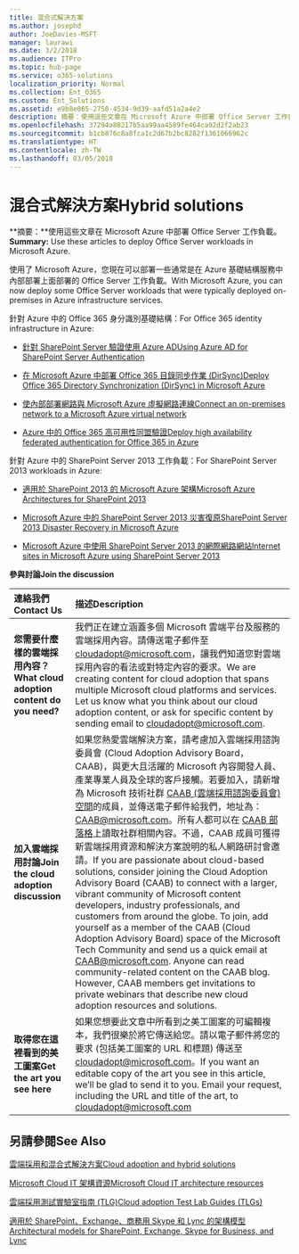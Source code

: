 ```yaml
---
title: 混合式解決方案
ms.author: josephd
author: JoeDavies-MSFT
manager: laurawi
ms.date: 3/2/2018
ms.audience: ITPro
ms.topic: hub-page
ms.service: o365-solutions
localization_priority: Normal
ms.collection: Ent_O365
ms.custom: Ent_Solutions
ms.assetid: e9b8e065-2750-4534-9d39-aafd51a2a4e2
description: 摘要：使用這些文章在 Microsoft Azure 中部署 Office Server 工作負載。
ms.openlocfilehash: 37294a80217b5aa99aa4589fe464ca92d2f2ab23
ms.sourcegitcommit: b1cb876c8a8fca1c2d67b2bc8282f1361066962c
ms.translationtype: HT
ms.contentlocale: zh-TW
ms.lasthandoff: 03/05/2018
---
```

# <a name="hybrid-solutions"></a><span data-ttu-id="4af2e-103">混合式解決方案</span><span class="sxs-lookup"><span data-stu-id="4af2e-103">Hybrid solutions</span></span>

 <span data-ttu-id="4af2e-104">**摘要：**使用這些文章在 Microsoft Azure 中部署 Office Server 工作負載。</span><span class="sxs-lookup"><span data-stu-id="4af2e-104">**Summary:** Use these articles to deploy Office Server workloads in Microsoft Azure.</span></span>
  
<span data-ttu-id="4af2e-105">使用了 Microsoft Azure，您現在可以部署一些通常是在 Azure 基礎結構服務中內部部署上面部署的 Office Server 工作負載。</span><span class="sxs-lookup"><span data-stu-id="4af2e-105">With Microsoft Azure, you can now deploy some Office Server workloads that were typically deployed on-premises in Azure infrastructure services.</span></span>
  
<span data-ttu-id="4af2e-106">針對 Azure 中的 Office 365 身分識別基礎結構：</span><span class="sxs-lookup"><span data-stu-id="4af2e-106">For Office 365 identity infrastructure in Azure:</span></span>

- [<span data-ttu-id="4af2e-107">針對 SharePoint Server 驗證使用 Azure AD</span><span class="sxs-lookup"><span data-stu-id="4af2e-107">Using Azure AD for SharePoint Server Authentication</span></span>](using-azure-ad-for-sharepoint-server-authentication.md)

- [<span data-ttu-id="4af2e-108">在 Microsoft Azure 中部署 Office 365 目錄同步作業 (DirSync)</span><span class="sxs-lookup"><span data-stu-id="4af2e-108">Deploy Office 365 Directory Synchronization (DirSync) in Microsoft Azure</span></span>](deploy-office-365-directory-synchronization-dirsync-in-microsoft-azure.md)
  
- [<span data-ttu-id="4af2e-109">使內部部署網路與 Microsoft Azure 虛擬網路連線</span><span class="sxs-lookup"><span data-stu-id="4af2e-109">Connect an on-premises network to a Microsoft Azure virtual network</span></span>](connect-an-on-premises-network-to-a-microsoft-azure-virtual-network.md)
    
- [<span data-ttu-id="4af2e-110">Azure 中的 Office 365 高可用性同盟驗證</span><span class="sxs-lookup"><span data-stu-id="4af2e-110">Deploy high availability federated authentication for Office 365 in Azure</span></span>](deploy-high-availability-federated-authentication-for-office-365-in-azure.md)
    
<span data-ttu-id="4af2e-111">針對 Azure 中的 SharePoint Server 2013 工作負載：</span><span class="sxs-lookup"><span data-stu-id="4af2e-111">For SharePoint Server 2013 workloads in Azure:</span></span>
  
- [<span data-ttu-id="4af2e-112">適用於 SharePoint 2013 的 Microsoft Azure 架構</span><span class="sxs-lookup"><span data-stu-id="4af2e-112">Microsoft Azure Architectures for SharePoint 2013</span></span>](microsoft-azure-architectures-for-sharepoint-2013.md)
    
- [<span data-ttu-id="4af2e-113">Microsoft Azure 中的 SharePoint Server 2013 災害復原</span><span class="sxs-lookup"><span data-stu-id="4af2e-113">SharePoint Server 2013 Disaster Recovery in Microsoft Azure</span></span>](sharepoint-server-2013-disaster-recovery-in-microsoft-azure.md)
    
- [<span data-ttu-id="4af2e-114">Microsoft Azure 中使用 SharePoint Server 2013 的網際網路網站</span><span class="sxs-lookup"><span data-stu-id="4af2e-114">Internet sites in Microsoft Azure using SharePoint Server 2013</span></span>](internet-sites-in-microsoft-azure-using-sharepoint-server-2013.md)
  
    
<span data-ttu-id="4af2e-115">**參與討論**</span><span class="sxs-lookup"><span data-stu-id="4af2e-115">**Join the discussion**</span></span>

|<span data-ttu-id="4af2e-116">**連絡我們**</span><span class="sxs-lookup"><span data-stu-id="4af2e-116">**Contact Us**</span></span>|<span data-ttu-id="4af2e-117">**描述**</span><span class="sxs-lookup"><span data-stu-id="4af2e-117">**Description**</span></span>|
|:-----|:-----|
|<span data-ttu-id="4af2e-118">**您需要什麼樣的雲端採用內容？**</span><span class="sxs-lookup"><span data-stu-id="4af2e-118">**What cloud adoption content do you need?**</span></span> <br/> |<span data-ttu-id="4af2e-p101">我們正在建立涵蓋多個 Microsoft 雲端平台及服務的雲端採用內容。請傳送電子郵件至 [cloudadopt@microsoft.com](mailto:cloudadopt@microsoft.com?Subject=[Cloud%20Adoption%20Content%20Feedback]:%20)，讓我們知道您對雲端採用內容的看法或對特定內容的要求。</span><span class="sxs-lookup"><span data-stu-id="4af2e-p101">We are creating content for cloud adoption that spans multiple Microsoft cloud platforms and services. Let us know what you think about our cloud adoption content, or ask for specific content by sending email to cloudadopt@microsoft.com.</span></span><br/> |
|<span data-ttu-id="4af2e-121">**加入雲端採用討論**</span><span class="sxs-lookup"><span data-stu-id="4af2e-121">**Join the cloud adoption discussion**</span></span> <br/> |<span data-ttu-id="4af2e-p102">如果您熱愛雲端解決方案，請考慮加入雲端採用諮詢委員會 (Cloud Adoption Advisory Board，CAAB)，與更大且活躍的 Microsoft 內容開發人員、產業專業人員及全球的客戶接觸。若要加入，請新增為 Microsoft 技術社群 [CAAB (雲端採用諮詢委員會) 空間](https://aka.ms/caab)的成員，並傳送電子郵件給我們，地址為：[CAAB@microsoft.com](mailto:caab@microsoft.com?Subject=I%20just%20joined%20the%20Cloud%20Adoption%20Advisory%20Board!)。所有人都可以在 [CAAB 部落格](https://blogs.technet.com/b/solutions_advisory_board/)上讀取社群相關內容。不過，CAAB 成員可獲得新雲端採用資源和解決方案說明的私人網路研討會邀請。</span><span class="sxs-lookup"><span data-stu-id="4af2e-p102">If you are passionate about cloud-based solutions, consider joining the Cloud Adoption Advisory Board (CAAB) to connect with a larger, vibrant community of Microsoft content developers, industry professionals, and customers from around the globe. To join, add yourself as a member of the CAAB (Cloud Adoption Advisory Board) space of the Microsoft Tech Community and send us a quick email at CAAB@microsoft.com. Anyone can read community-related content on the CAAB blog. However, CAAB members get invitations to private webinars that describe new cloud adoption resources and solutions.</span></span><br/> |
|<span data-ttu-id="4af2e-125">**取得您在這裡看到的美工圖案**</span><span class="sxs-lookup"><span data-stu-id="4af2e-125">**Get the art you see here**</span></span> <br/> |<span data-ttu-id="4af2e-p103">如果您想要此文章中所看到之美工圖案的可編輯複本，我們很樂於將它傳送給您。請以電子郵件將您的要求 (包括美工圖案的 URL 和標題) 傳送至 [cloudadopt@microsoft.com](mailto:cloudadopt@microsoft.com?subject=[Art%20Request]:%20)。</span><span class="sxs-lookup"><span data-stu-id="4af2e-p103">If you want an editable copy of the art you see in this article, we’ll be glad to send it to you. Email your request, including the URL and title of the art, to cloudadopt@microsoft.com</span></span><br/> |
   
## <a name="see-also"></a><span data-ttu-id="4af2e-128">另請參閱</span><span class="sxs-lookup"><span data-stu-id="4af2e-128">See Also</span></span>

[<span data-ttu-id="4af2e-129">雲端採用和混合式解決方案</span><span class="sxs-lookup"><span data-stu-id="4af2e-129">Cloud adoption and hybrid solutions</span></span>](cloud-adoption-and-hybrid-solutions.md)
  
[<span data-ttu-id="4af2e-130">Microsoft Cloud IT 架構資源</span><span class="sxs-lookup"><span data-stu-id="4af2e-130">Microsoft Cloud IT architecture resources</span></span>](microsoft-cloud-it-architecture-resources.md)
  
[<span data-ttu-id="4af2e-131">雲端採用測試實驗室指南 (TLG)</span><span class="sxs-lookup"><span data-stu-id="4af2e-131">Cloud adoption Test Lab Guides (TLGs)</span></span>](cloud-adoption-test-lab-guides-tlgs.md)
  
[<span data-ttu-id="4af2e-132">適用於 SharePoint、Exchange、商務用 Skype 和 Lync 的架構模型</span><span class="sxs-lookup"><span data-stu-id="4af2e-132">Architectural models for SharePoint, Exchange, Skype for Business, and Lync</span></span>](architectural-models-for-sharepoint-exchange-skype-for-business-and-lync.md)


